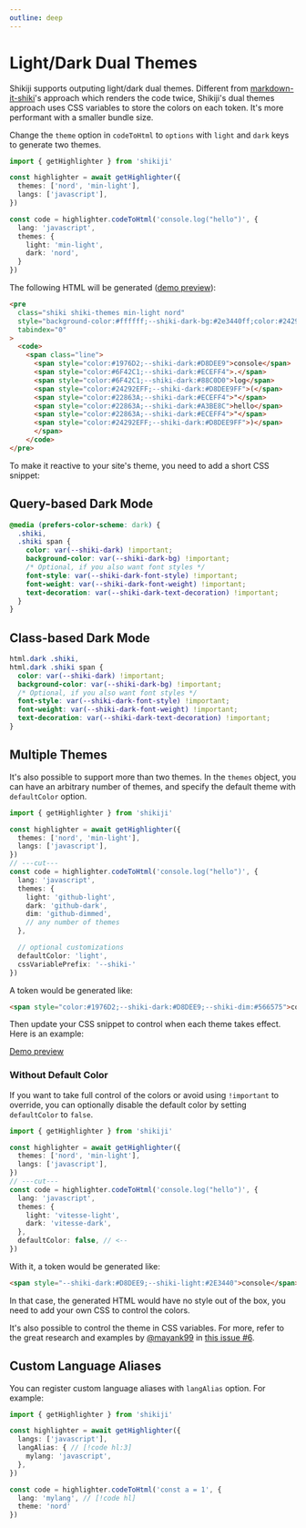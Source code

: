 ```yaml
---
outline: deep
---
```


# Light/Dark Dual Themes

Shikiji supports outputing light/dark dual themes. Different from [markdown-it-shiki](https://github.com/antfu/markdown-it-shiki#dark-mode)'s approach which renders the code twice, Shikiji's dual themes approach uses CSS variables to store the colors on each token. It's more performant with a smaller bundle size.

Change the `theme` option in `codeToHtml` to `options` with `light` and `dark` keys to generate two themes.

```ts twoslash
import { getHighlighter } from 'shikiji'

const highlighter = await getHighlighter({
  themes: ['nord', 'min-light'],
  langs: ['javascript'],
})

const code = highlighter.codeToHtml('console.log("hello")', {
  lang: 'javascript',
  themes: {
    light: 'min-light',
    dark: 'nord',
  }
})
```

The following HTML will be generated ([demo preview](https://htmlpreview.github.io/?https://raw.githubusercontent.com/antfu/shikiji/main/packages/shikiji/test/out/dual-themes.html)):

```html
<pre
  class="shiki shiki-themes min-light nord"
  style="background-color:#ffffff;--shiki-dark-bg:#2e3440ff;color:#24292eff;--shiki-dark:#d8dee9ff"
  tabindex="0"
>
  <code>
    <span class="line">
      <span style="color:#1976D2;--shiki-dark:#D8DEE9">console</span>
      <span style="color:#6F42C1;--shiki-dark:#ECEFF4">.</span>
      <span style="color:#6F42C1;--shiki-dark:#88C0D0">log</span>
      <span style="color:#24292EFF;--shiki-dark:#D8DEE9FF">(</span>
      <span style="color:#22863A;--shiki-dark:#ECEFF4">"</span>
      <span style="color:#22863A;--shiki-dark:#A3BE8C">hello</span>
      <span style="color:#22863A;--shiki-dark:#ECEFF4">"</span>
      <span style="color:#24292EFF;--shiki-dark:#D8DEE9FF">)</span>
      </span>
    </code>
</pre>
```

To make it reactive to your site's theme, you need to add a short CSS snippet:

## Query-based Dark Mode

```css
@media (prefers-color-scheme: dark) {
  .shiki,
  .shiki span {
    color: var(--shiki-dark) !important;
    background-color: var(--shiki-dark-bg) !important;
    /* Optional, if you also want font styles */
    font-style: var(--shiki-dark-font-style) !important;
    font-weight: var(--shiki-dark-font-weight) !important;
    text-decoration: var(--shiki-dark-text-decoration) !important;
  }
}
```

## Class-based Dark Mode

```css
html.dark .shiki,
html.dark .shiki span {
  color: var(--shiki-dark) !important;
  background-color: var(--shiki-dark-bg) !important;
  /* Optional, if you also want font styles */
  font-style: var(--shiki-dark-font-style) !important;
  font-weight: var(--shiki-dark-font-weight) !important;
  text-decoration: var(--shiki-dark-text-decoration) !important;
}
```

## Multiple Themes

It's also possible to support more than two themes. In the `themes` object, you can have an arbitrary number of themes, and specify the default theme with `defaultColor` option.

```ts twoslash
import { getHighlighter } from 'shikiji'

const highlighter = await getHighlighter({
  themes: ['nord', 'min-light'],
  langs: ['javascript'],
})
// ---cut---
const code = highlighter.codeToHtml('console.log("hello")', {
  lang: 'javascript',
  themes: {
    light: 'github-light',
    dark: 'github-dark',
    dim: 'github-dimmed',
    // any number of themes
  },

  // optional customizations
  defaultColor: 'light',
  cssVariablePrefix: '--shiki-'
})
```

A token would be generated like:

```html
<span style="color:#1976D2;--shiki-dark:#D8DEE9;--shiki-dim:#566575">console</span>
```

Then update your CSS snippet to control when each theme takes effect. Here is an example:

[Demo preview](https://htmlpreview.github.io/?https://raw.githubusercontent.com/antfu/shikiji/main/packages/shikiji/test/out/multiple-themes.html)

### Without Default Color

If you want to take full control of the colors or avoid using `!important` to override, you can optionally disable the default color by setting `defaultColor` to `false`.

```ts twoslash
import { getHighlighter } from 'shikiji'

const highlighter = await getHighlighter({
  themes: ['nord', 'min-light'],
  langs: ['javascript'],
})
// ---cut---
const code = highlighter.codeToHtml('console.log("hello")', {
  lang: 'javascript',
  themes: {
    light: 'vitesse-light',
    dark: 'vitesse-dark',
  },
  defaultColor: false, // <--
})
```

With it, a token would be generated like:

```html
<span style="--shiki-dark:#D8DEE9;--shiki-light:#2E3440">console</span>
```

In that case, the generated HTML would have no style out of the box, you need to add your own CSS to control the colors.

It's also possible to control the theme in CSS variables. For more, refer to the great research and examples by [@mayank99](https://github.com/mayank99) in [this issue #6](https://github.com/antfu/shikiji/issues/6).

## Custom Language Aliases

You can register custom language aliases with `langAlias` option. For example:

```ts twoslash
import { getHighlighter } from 'shikiji'

const highlighter = await getHighlighter({
  langs: ['javascript'],
  langAlias: { // [!code hl:3]
    mylang: 'javascript',
  },
})

const code = highlighter.codeToHtml('const a = 1', {
  lang: 'mylang', // [!code hl]
  theme: 'nord'
})
```
